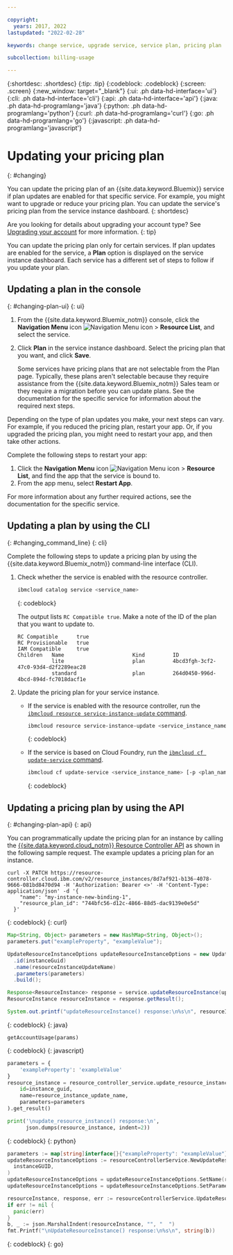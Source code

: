```yaml
---

copyright:
  years: 2017, 2022
lastupdated: "2022-02-28"

keywords: change service, upgrade service, service plan, pricing plan

subcollection: billing-usage

---
```


{:shortdesc: .shortdesc}
{:tip: .tip}
{:codeblock: .codeblock}
{:screen: .screen}
{:new_window: target="_blank"}
{:ui: .ph data-hd-interface='ui'}
{:cli: .ph data-hd-interface='cli'}
{:api: .ph data-hd-interface='api'}
{:java: .ph data-hd-programlang='java'}
{:python: .ph data-hd-programlang='python'}
{:curl: .ph data-hd-programlang='curl'}
{:go: .ph data-hd-programlang='go'}
{:javascript: .ph data-hd-programlang='javascript'}

# Updating your pricing plan
{: #changing}

You can update the pricing plan of an {{site.data.keyword.Bluemix}} service if plan updates are enabled for that specific service. For example, you might want to upgrade or reduce your pricing plan. You can update the service's pricing plan from the service instance dashboard.
{: shortdesc}

Are you looking for details about upgrading your account type? See [Upgrading your account](/docs/account?topic=account-upgrading-account) for more information.
{: tip}

You can update the pricing plan only for certain services. If plan updates are enabled for the service, a **Plan** option is displayed on the service instance dashboard. Each service has a different set of steps to follow if you update your plan.

## Updating a plan in the console
{: #changing-plan-ui}
{: ui}

1. From the {{site.data.keyword.Bluemix_notm}} console, click the **Navigation Menu** icon ![Navigation Menu icon](../icons/icon_hamburger.svg "Menu") > **Resource List**, and select the service.
1. Click **Plan** in the service instance dashboard. Select the pricing plan that you want, and click **Save**.

    Some services have pricing plans that are not selectable from the Plan page. Typically, these plans aren't selectable because they require assistance from the {{site.data.keyword.Bluemix_notm}} Sales team or they require a migration before you can update plans. See the documentation for the specific service for information about the required next steps.

Depending on the type of plan updates you make, your next steps can vary. For example, if you reduced the pricing plan, restart your app. Or, if you upgraded the pricing plan, you might need to restart your app, and then take other actions.

Complete the following steps to restart your app:

1. Click the **Navigation Menu** icon ![Navigation Menu icon](../icons/icon_hamburger.svg "Menu") > **Resource List**, and find the app that the service is bound to.
1. From the app menu, select **Restart App**.

For more information about any further required actions, see the documentation for the specific service.

## Updating a plan by using the CLI
{: #changing_command_line}
{: cli}

Complete the following steps to update a pricing plan by using the {{site.data.keyword.Bluemix_notm}} command-line interface (CLI).

1. Check whether the service is enabled with the resource controller.

   ```bash
   ibmcloud catalog service <service_name>
   ```
   {: codeblock}

   The output lists `RC Compatible true`. Make a note of the ID of the plan that you want to update to.

   ```text
   RC Compatible      true
   RC Provisionable   true
   IAM Compatible     true
   Children   Name                      Kind         ID
              lite                      plan         4bcd3fgh-3cf2-47c0-93d4-d2f2289eac28
              standard                  plan         264d0450-996d-4bcd-894d-fc7018dacf1e
    ```

1. Update the pricing plan for your service instance.

   - If the service is enabled with the resource controller, run the [`ibmcloud resource service-instance-update` command](/docs/cli?topic=cli-ibmcloud_commands_resource#ibmcloud_resource_service_instance_update).

     ```bash
     ibmcloud resource service-instance-update <service_instance_name> --service-plan-id <plan_id>
     ```
     {: codeblock}

   - If the service is based on Cloud Foundry, run the [`ibmcloud cf update-service` command](/docs/cli?topic=cli-ibmcloud_commands_services#ibmcloud_service_update).

     ```bash
     ibmcloud cf update-service <service_instance_name> [-p <plan_name>]
     ```
     {: codeblock}

## Updating a pricing plan by using the API
{: #changing-plan-api}
{: api}

You can programmatically update the pricing plan for an instance by calling the [{{site.data.keyword.cloud_notm}} Resource Controller API](/apidocs/resource-controller/resource-controller#update-resource-instance) as shown in the following sample request. The example updates a pricing plan for an instance.

```curl
curl -X PATCH https://resource-controller.cloud.ibm.com/v2/resource_instances/8d7af921-b136-4078-9666-081bd8470d94 -H 'Authorization: Bearer <>' -H 'Content-Type: application/json' -d '{
    "name": "my-instance-new-binding-1",
    "resource_plan_id": "744bfc56-d12c-4866-88d5-dac9139e0e5d"
  }'
```
{: codeblock}
{: curl}

```java
Map<String, Object> parameters = new HashMap<String, Object>();
parameters.put("exampleProperty", "exampleValue");

UpdateResourceInstanceOptions updateResourceInstanceOptions = new UpdateResourceInstanceOptions.Builder()
  .id(instanceGuid)
  .name(resourceInstanceUpdateName)
  .parameters(parameters)
  .build();

Response<ResourceInstance> response = service.updateResourceInstance(updateResourceInstanceOptions).execute();
ResourceInstance resourceInstance = response.getResult();

System.out.printf("updateResourceInstance() response:\n%s\n", resourceInstance.toString());
```
{: codeblock}
{: java}

```
getAccountUsage(params)
```
{: codeblock}
{: javascript}

```python
parameters = {
    'exampleProperty': 'exampleValue'
}
resource_instance = resource_controller_service.update_resource_instance(
    id=instance_guid,
    name=resource_instance_update_name,
    parameters=parameters
).get_result()

print('\nupdate_resource_instance() response:\n',
      json.dumps(resource_instance, indent=2))
```
{: codeblock}
{: python}

```go
parameters := map[string]interface{}{"exampleProperty": "exampleValue"}
updateResourceInstanceOptions := resourceControllerService.NewUpdateResourceInstanceOptions(
  instanceGUID,
)
updateResourceInstanceOptions = updateResourceInstanceOptions.SetName(resourceInstanceUpdateName)
updateResourceInstanceOptions = updateResourceInstanceOptions.SetParameters(parameters)

resourceInstance, response, err := resourceControllerService.UpdateResourceInstance(updateResourceInstanceOptions)
if err != nil {
  panic(err)
}
b, _ := json.MarshalIndent(resourceInstance, "", "  ")
fmt.Printf("\nUpdateResourceInstance() response:\n%s\n", string(b))
```
{: codeblock}
{: go}
